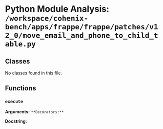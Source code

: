 # Python Module Analysis: `/workspace/cohenix-bench/apps/frappe/frappe/patches/v12_0/move_email_and_phone_to_child_table.py`

## Classes

No classes found in this file.


## Functions

### `execute`
**Arguments:** ``
**Decorators:** ``

**Docstring:**
```

```

